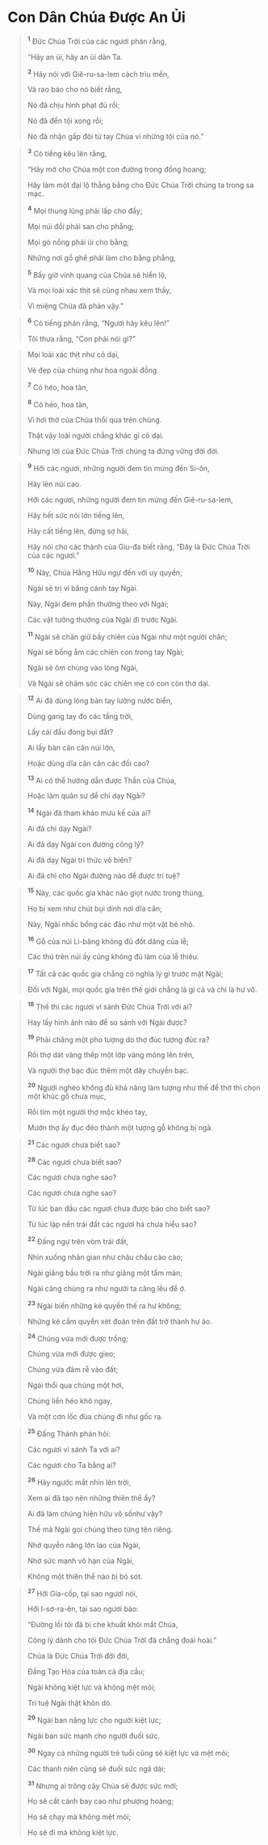 # Con Dân Chúa Ðược An Ủi

> <sup><b>1</b></sup> Ðức Chúa Trời của các ngươi phán rằng,
> 
> “Hãy an ủi, hãy an ủi dân Ta.
> 
> <sup><b>2</b></sup> Hãy nói với Giê-ru-sa-lem cách trìu mến,
> 
> Và rao báo cho nó biết rằng,
> 
> Nó đã chịu hình phạt đủ rồi;
> 
> Nó đã đền tội xong rồi;
> 
> Nó đã nhận gấp đôi từ tay Chúa vì những tội của nó.”
>


> <sup><b>3</b></sup> Có tiếng kêu lên rằng,
> 
> “Hãy mở cho Chúa một con đường trong đồng hoang;
> 
> Hãy làm một đại lộ thẳng bằng cho Ðức Chúa Trời chúng ta trong sa mạc.
> 
> <sup><b>4</b></sup> Mọi thung lũng phải lấp cho đầy;
> 
> Mọi núi đồi phải san cho phẳng;
> 
> Mọi gò nổng phải ủi cho bằng;
> 
> Những nơi gồ ghề phải làm cho bằng phẳng,
> 
> <sup><b>5</b></sup> Bấy giờ vinh quang của Chúa sẽ hiển lộ,
> 
> Và mọi loài xác thịt sẽ cùng nhau xem thấy,
> 
> Vì miệng Chúa đã phán vậy.”
>


> <sup><b>6</b></sup> Có tiếng phán rằng, “Ngươi hãy kêu lên!”
> 
> Tôi thưa rằng, “Con phải nói gì?”
>


> Mọi loài xác thịt như cỏ dại,
> 
> Vẻ đẹp của chúng như hoa ngoài đồng.
> 
> <sup><b>7</b></sup> Cỏ héo, hoa tàn,
> 
> <sup><b>8</b></sup> Cỏ héo, hoa tàn,
> 
> Vì hơi thở của Chúa thổi qua trên chúng.
> 
> Thật vậy loài người chẳng khác gì cỏ dại.
> 
> Nhưng lời của Ðức Chúa Trời chúng ta đứng vững đời đời.
>


> <sup><b>9</b></sup> Hỡi các ngươi, những người đem tin mừng đến Si-ôn,
> 
> Hãy lên núi cao.
> 
> Hỡi các ngươi, những người đem tin mừng đến Giê-ru-sa-lem,
> 
> Hãy hết sức nói lớn tiếng lên,
> 
> Hãy cất tiếng lên, đừng sợ hãi,
> 
> Hãy nói cho các thành của Giu-đa biết rằng, “Ðây là Ðức Chúa Trời của các ngươi.”
> 
> <sup><b>10</b></sup> Này, Chúa Hằng Hữu ngự đến với uy quyền;
> 
> Ngài sẽ trị vì bằng cánh tay Ngài.
> 
> Này, Ngài đem phần thưởng theo với Ngài;
> 
> Các vật tưởng thưởng của Ngài đi trước Ngài.
> 
> <sup><b>11</b></sup> Ngài sẽ chăn giữ bầy chiên của Ngài như một người chăn;
> 
> Ngài sẽ bồng ẵm các chiên con trong tay Ngài;
> 
> Ngài sẽ ôm chúng vào lòng Ngài,
> 
> Và Ngài sẽ chăm sóc các chiên mẹ có con còn thơ dại.
>


> <sup><b>12</b></sup> Ai đã dùng lòng bàn tay lường nước biển,
> 
> Dùng gang tay đo các tầng trời,
> 
> Lấy cái đấu đong bụi đất?
> 
> Ai lấy bàn cân cân núi lớn,
> 
> Hoặc dùng dĩa cân cân các đồi cao?
> 
> <sup><b>13</b></sup> Ai có thể hướng dẫn được Thần của Chúa,
> 
> Hoặc làm quân sư để chỉ dạy Ngài?
> 
> <sup><b>14</b></sup> Ngài đã tham khảo mưu kế của ai?
> 
> Ai đã chỉ dạy Ngài?
> 
> Ai đã dạy Ngài con đường công lý?
> 
> Ai đã dạy Ngài tri thức vô biên?
> 
> Ai đã chỉ cho Ngài đường nào để được trí tuệ?
>


> <sup><b>15</b></sup> Này, các quốc gia khác nào giọt nước trong thùng,
> 
> Họ bị xem như chút bụi dính nơi dĩa cân;
> 
> Này, Ngài nhấc bổng các đảo như một vật bé nhỏ.
> 
> <sup><b>16</b></sup> Gỗ của núi Li-băng không đủ đốt dâng của lễ;
> 
> Các thú trên núi ấy cũng không đủ làm của lễ thiêu.
>


> <sup><b>17</b></sup> Tất cả các quốc gia chẳng có nghĩa lý gì trước mặt Ngài;
> 
> Ðối với Ngài, mọi quốc gia trên thế giới chẳng là gì cả và chỉ là hư vô.
>


> <sup><b>18</b></sup> Thế thì các ngươi ví sánh Ðức Chúa Trời với ai?
> 
> Hay lấy hình ảnh nào để so sánh với Ngài được?
> 
> <sup><b>19</b></sup> Phải chăng một pho tượng do thợ đúc tượng đúc ra?
> 
> Rồi thợ dát vàng thếp một lớp vàng mỏng lên trên,
> 
> Và người thợ bạc đúc thêm một dây chuyền bạc.
> 
> <sup><b>20</b></sup> Người nghèo không đủ khả năng làm tượng như thế để thờ thì chọn một khúc gỗ chưa mục,
> 
> Rồi tìm một người thợ mộc khéo tay,
> 
> Mướn thợ ấy đục đẽo thành một tượng gỗ không bị ngã.
>


> <sup><b>21</b></sup> Các ngươi chưa biết sao?
> 
> <sup><b>28</b></sup> Các ngươi chưa biết sao?
> 
> Các ngươi chưa nghe sao?
> 
> Các ngươi chưa nghe sao?
> 
> Từ lúc ban đầu các ngươi chưa được bảo cho biết sao?
> 
> Từ lúc lập nền trái đất các ngươi há chưa hiểu sao?
> 
> <sup><b>22</b></sup> Ðấng ngự trên vòm trái đất,
> 
> Nhìn xuống nhân gian như châu chấu cào cào;
> 
> Ngài giăng bầu trời ra như giăng một tấm màn;
> 
> Ngài căng chúng ra như người ta căng lều để ở.
> 
> <sup><b>23</b></sup> Ngài biến những kẻ quyền thế ra hư không;
> 
> Những kẻ cầm quyền xét đoán trên đất trở thành hư ảo.
>


> <sup><b>24</b></sup> Chúng vừa mới được trồng;
> 
> Chúng vừa mới được gieo;
> 
> Chúng vừa đâm rễ vào đất;
> 
> Ngài thổi qua chúng một hơi,
> 
> Chúng liền héo khô ngay,
> 
> Và một cơn lốc đùa chúng đi như gốc rạ.
>


> <sup><b>25</b></sup> Ðấng Thánh phán hỏi:
> 
> Các ngươi ví sánh Ta với ai?
> 
> Các ngươi cho Ta bằng ai?
> 
> <sup><b>26</b></sup> Hãy ngước mắt nhìn lên trời,
> 
> Xem ai đã tạo nên những thiên thể ấy?
> 
> Ai đã làm chúng hiện hữu vô sốnhư vậy?
> 
> Thế mà Ngài gọi chúng theo từng tên riêng.
> 
> Nhờ quyền năng lớn lao của Ngài,
> 
> Nhờ sức mạnh vô hạn của Ngài,
> 
> Không một thiên thể nào bị bỏ sót.
>


> <sup><b>27</b></sup> Hỡi Gia-cốp, tại sao ngươi nói,
> 
> Hỡi I-sơ-ra-ên, tại sao ngươi bảo:
> 
> “Ðường lối tôi đã bị che khuất khỏi mắt Chúa,
> 
> Công lý dành cho tôi Ðức Chúa Trời đã chẳng đoái hoài.”
> 
> Chúa là Ðức Chúa Trời đời đời,
> 
> Ðấng Tạo Hóa của toàn cả địa cầu;
> 
> Ngài không kiệt lực và không mệt mỏi;
> 
> Trí tuệ Ngài thật khôn dò.
> 
> <sup><b>29</b></sup> Ngài ban năng lực cho người kiệt lực;
> 
> Ngài ban sức mạnh cho người đuối sức.
> 
> <sup><b>30</b></sup> Ngay cả những người trẻ tuổi cũng sẽ kiệt lực và mệt mỏi;
> 
> Các thanh niên cũng sẽ đuối sức ngã dài;
> 
> <sup><b>31</b></sup> Nhưng ai trông cậy Chúa sẽ được sức mới;
> 
> Họ sẽ cất cánh bay cao như phượng hoàng;
> 
> Họ sẽ chạy mà không mệt mỏi;
> 
> Họ sẽ đi mà không kiệt lực.
>

